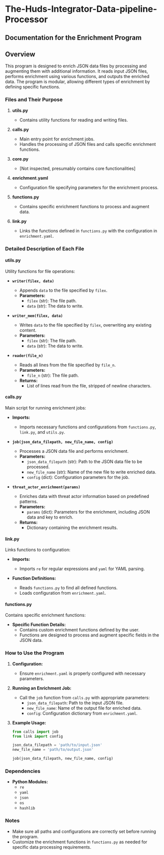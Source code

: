 # The-Huds-Integrator-Data-pipeline-Processor
## Documentation for the Enrichment Program

## Overview

This program is designed to enrich JSON data files by processing and augmenting them with additional information. It reads input JSON files, performs enrichment using various functions, and outputs the enriched data. The program is modular, allowing different types of enrichment by defining specific functions.

### Files and Their Purpose

1. **utils.py**
   - Contains utility functions for reading and writing files.

2. **calls.py**
   - Main entry point for enrichment jobs.
   - Handles the processing of JSON files and calls specific enrichment functions.

3. **core.py**
   - [Not inspected, presumably contains core functionalities]

4. **enrichment.yaml**
   - Configuration file specifying parameters for the enrichment process.

5. **functions.py**
   - Contains specific enrichment functions to process and augment data.

6. **link.py**
   - Links the functions defined in `functions.py` with the configuration in `enrichment.yaml`.

### Detailed Description of Each File

#### utils.py

Utility functions for file operations:

- **`writer(filex, data)`**
  - Appends `data` to the file specified by `filex`.
  - **Parameters:**
    - `filex` (str): The file path.
    - `data` (str): The data to write.

- **`writer_mem(filex, data)`**
  - Writes `data` to the file specified by `filex`, overwriting any existing content.
  - **Parameters:**
    - `filex` (str): The file path.
    - `data` (str): The data to write.

- **`reader(file_n)`**
  - Reads all lines from the file specified by `file_n`.
  - **Parameters:**
    - `file_n` (str): The file path.
  - **Returns:**
    - List of lines read from the file, stripped of newline characters.

#### calls.py

Main script for running enrichment jobs:

- **Imports:**
  - Imports necessary functions and configurations from `functions.py`, `link.py`, and `utils.py`.

- **`job(json_data_filepath, new_file_name, config)`**
  - Processes a JSON data file and performs enrichment.
  - **Parameters:**
    - `json_data_filepath` (str): Path to the JSON data file to be processed.
    - `new_file_name` (str): Name of the new file to write enriched data.
    - `config` (dict): Configuration parameters for the job.

- **`threat_actor_enrichment(params)`**
  - Enriches data with threat actor information based on predefined patterns.
  - **Parameters:**
    - `params` (dict): Parameters for the enrichment, including JSON data and key to enrich.
  - **Returns:**
    - Dictionary containing the enrichment results.

#### link.py

Links functions to configuration:

- **Imports:**
  - Imports `re` for regular expressions and `yaml` for YAML parsing.

- **Function Definitions:**
  - Reads `functions.py` to find all defined functions.
  - Loads configuration from `enrichment.yaml`.

#### functions.py

Contains specific enrichment functions:

- **Specific Function Details:**
  - Contains custom enrichment functions defined by the user.
  - Functions are designed to process and augment specific fields in the JSON data.

### How to Use the Program

1. **Configuration:**
   - Ensure `enrichment.yaml` is properly configured with necessary parameters.
   
2. **Running an Enrichment Job:**
   - Call the `job` function from `calls.py` with appropriate parameters:
     - `json_data_filepath`: Path to the input JSON file.
     - `new_file_name`: Name of the output file for enriched data.
     - `config`: Configuration dictionary from `enrichment.yaml`.

3. **Example Usage:**
   ```python
   from calls import job
   from link import config

   json_data_filepath = 'path/to/input.json'
   new_file_name = 'path/to/output.json'

   job(json_data_filepath, new_file_name, config)
   ```

### Dependencies

- **Python Modules:**
  - `re`
  - `yaml`
  - `json`
  - `os`
  - `hashlib`

### Notes

- Make sure all paths and configurations are correctly set before running the program.
- Customize the enrichment functions in `functions.py` as needed for specific data processing requirements.

